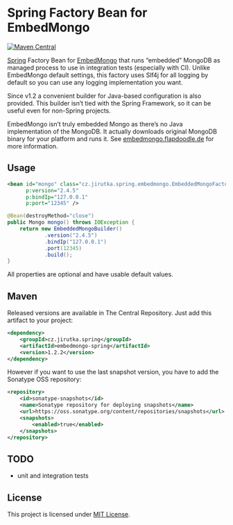 Spring Factory Bean for EmbedMongo
==================================
[![Maven Central](https://maven-badges.herokuapp.com/maven-central/cz.jirutka.spring/embedmongo-spring/badge.svg)](https://maven-badges.herokuapp.com/maven-central/cz.jirutka.spring/embedmongo-spring)

[Spring](http://www.springsource.org/spring-framework) Factory Bean for [EmbedMongo](https://github.com/flapdoodle-oss/embedmongo.flapdoodle.de) that runs “embedded” MongoDB as managed process to use in integration tests (especially with CI). Unlike EmbedMongo default settings, this factory uses Slf4j for all logging by default so you can use any logging implementation you want.

Since v1.2 a convenient builder for Java-based configuration is also provided. This builder isn’t tied with the Spring Framework, so it can be useful even for non-Spring projects.

EmbedMongo isn’t truly embedded Mongo as there’s no Java implementation of the MongoDB. It actually downloads original MongoDB binary for your platform and runs it. See [embedmongo.flapdoodle.de](https://github.com/flapdoodle-oss/embedmongo.flapdoodle.de) for more information.


Usage
-----

```xml
<bean id="mongo" class="cz.jirutka.spring.embedmongo.EmbeddedMongoFactoryBean"
      p:version="2.4.5"
      p:bindIp="127.0.0.1"
      p:port="12345" />
```

```java
@Bean(destroyMethod="close")
public Mongo mongo() throws IOException {
    return new EmbeddedMongoBuilder()
            .version("2.4.5")
            .bindIp("127.0.0.1")
            .port(12345)
            .build();
}
```

All properties are optional and have usable default values.


Maven
-----

Released versions are available in The Central Repository. Just add this artifact to your project:

```xml
<dependency>
    <groupId>cz.jirutka.spring</groupId>
    <artifactId>embedmongo-spring</artifactId>
    <version>1.2.2</version>
</dependency>
```

However if you want to use the last snapshot version, you have to add the Sonatype OSS repository:

```xml
<repository>
    <id>sonatype-snapshots</id>
    <name>Sonatype repository for deploying snapshots</name>
    <url>https://oss.sonatype.org/content/repositories/snapshots</url>
    <snapshots>
        <enabled>true</enabled>
    </snapshots>
</repository>
```


TODO
----

* unit and integration tests


License
-------

This project is licensed under [MIT License](http://opensource.org/licenses/MIT).
